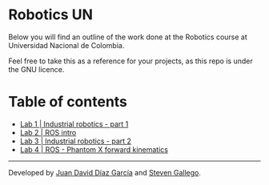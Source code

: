 # Robotics UN
Below you will find an outline of the work done at the Robotics course at Universidad Nacional de Colombia.

Feel free to take this as a reference for your projects, as this repo is under the GNU licence.

# Table of contents
- [Lab 1 | Industrial robotics - part 1](lab1/README.md)
- [Lab 2 | ROS intro](lab2/README.md)
- [Lab 3 | Industrial robotics - part 2](lab3/README.md)
- [Lab 4 | ROS - Phantom X forward kinematics](lab4/README.md)
___
Developed by
[Juan David Díaz García](https://github.com/D4vidDG) and [Steven Gallego](https://github.com/jhairssteven).